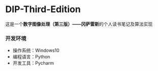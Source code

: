 # DIP-Third-Edition
这是一个**数字图像处理（第三版）——冈萨雷斯**的个人读书笔记及算法实现
### 开发环境
- 操作系统：Windows10
- 编程语言：Python
- 开发工具：Pycharm
